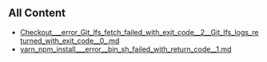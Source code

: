 ## All Content

* [Checkout___error_Git_lfs_fetch_failed_with_exit_code__2__Git_lfs_logs_returned_with_exit_code__0_.md](/AppCenterBuildLog/Checkout___error_Git_lfs_fetch_failed_with_exit_code__2__Git_lfs_logs_returned_with_exit_code__0_.html)
* [yarn_npm_install___error__bin_sh_failed_with_return_code__1.md](/AppCenterBuildLog/yarn_npm_install___error__bin_sh_failed_with_return_code__1.html)

